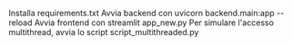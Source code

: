 Installa requirements.txt
Avvia backend con uvicorn backend.main:app --reload
Avvia frontend con streamlit app_new.py
Per simulare l'accesso multithread, avvia lo script script_multithreaded.py
